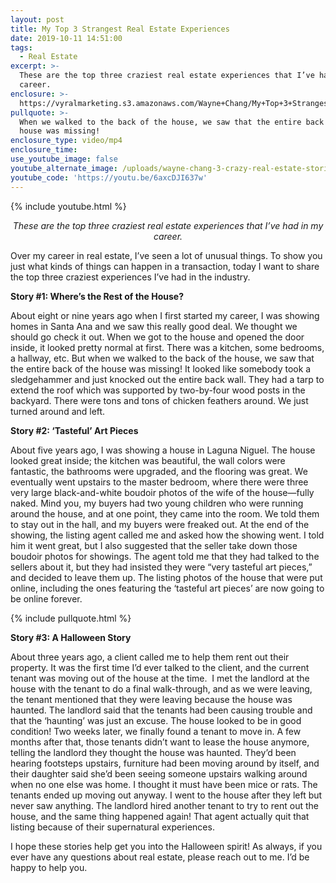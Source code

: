 ```yaml
---
layout: post
title: My Top 3 Strangest Real Estate Experiences
date: 2019-10-11 14:51:00
tags:
  - Real Estate
excerpt: >-
  These are the top three craziest real estate experiences that I’ve had in my
  career.
enclosure: >-
  https://vyralmarketing.s3.amazonaws.com/Wayne+Chang/My+Top+3+Strangest+Real+Estate+Experiences.mp4
pullquote: >-
  When we walked to the back of the house, we saw that the entire back of the
  house was missing!
enclosure_type: video/mp4
enclosure_time:
use_youtube_image: false
youtube_alternate_image: /uploads/wayne-chang-3-crazy-real-estate-stories-youtube.png
youtube_code: 'https://youtu.be/6axcDJI637w'
---
```


{% include youtube.html %}

<p style="text-align: center;"><em>These are the top three craziest real estate experiences that I’ve had in my career.</em></p>

Over my career in real estate, I’ve seen a lot of unusual things. To show you just what kinds of things can happen in a transaction, today I want to share the top three craziest experiences I’ve had in the industry.

**Story \#1: Where’s the Rest of the House?**

About eight or nine years ago when I first started my career, I was showing homes in Santa Ana and we saw this really good deal. We thought we should go check it out. When we got to the house and opened the door inside, it looked pretty normal at first. There was a kitchen, some bedrooms, a hallway, etc. But when we walked to the back of the house, we saw that the entire back of the house was missing\! It looked like somebody took a sledgehammer and just knocked out the entire back wall. They had a tarp to extend the roof which was supported by two-by-four wood posts in the backyard. There were tons and tons of chicken feathers around. We just turned around and left.

**Story \#2: ‘Tasteful’ Art Pieces**

About five years ago, I was showing a house in Laguna Niguel. The house looked great inside; the kitchen was beautiful, the wall colors were fantastic, the bathrooms were upgraded, and the flooring was great. We eventually went upstairs to the master bedroom, where there were three very large black-and-white boudoir photos of the wife of the house—fully naked. Mind you, my buyers had two young children who were running around the house, and at one point, they came into the room. We told them to stay out in the hall, and my buyers were freaked out. At the end of the showing, the listing agent called me and asked how the showing went. I told him it went great, but I also suggested that the seller take down those boudoir photos for showings. The agent told me that they had talked to the sellers about it, but they had insisted they were “very tasteful art pieces,” and decided to leave them up. The listing photos of the house that were put online, including the ones featuring the ‘tasteful art pieces’ are now going to be online forever.

{% include pullquote.html %}

**Story \#3: A Halloween Story**

About three years ago, a client called me to help them rent out their property. It was the first time I’d ever talked to the client, and the current tenant was moving out of the house at the time. &nbsp;I met the landlord at the house with the tenant to do a final walk-through, and as we were leaving, the tenant mentioned that they were leaving because the house was haunted. The landlord said that the tenants had been causing trouble and that the ‘haunting’ was just an excuse. The house looked to be in good condition\! Two weeks later, we finally found a tenant to move in. A few months after that, those tenants didn’t want to lease the house anymore, telling the landlord they thought the house was haunted. They’d been hearing footsteps upstairs, furniture had been moving around by itself, and their daughter said she’d been seeing someone upstairs walking around when no one else was home. I thought it must have been mice or rats. The tenants ended up moving out anyway. I went to the house after they left but never saw anything. The landlord hired another tenant to try to rent out the house, and the same thing happened again\! That agent actually quit that listing because of their supernatural experiences.

I hope these stories help get you into the Halloween spirit\! As always, if you ever have any questions about real estate, please reach out to me. I’d be happy to help you.